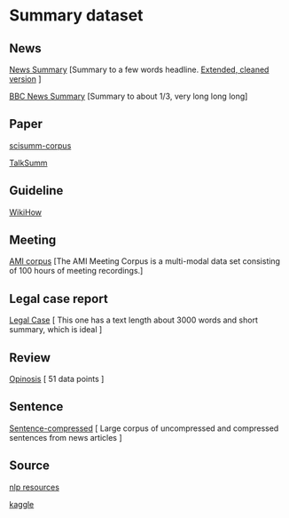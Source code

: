 # Summary dataset

## News

[News Summary](https://www.kaggle.com/sunnysai12345/news-summary) \[Summary to a few words headline. [Extended, cleaned version](https://www.kaggle.com/edumunozsala/cleaned-news-summary) \]

[BBC News Summary](https://www.kaggle.com/pariza/bbc-news-summary) \[Summary to about 1/3, very long long long]

## Paper

[scisumm-corpus](https://github.com/WING-NUS/scisumm-corpus)

[TalkSumm](https://github.com/levguy/talksumm)

## Guideline

[WikiHow](https://www.kaggle.com/varunucl/wikihow-summarization)

## Meeting


[AMI corpus](https://github.com/gcunhase/AMICorpusXML) \[The AMI Meeting Corpus is a multi-modal data set consisting of 100 hours of meeting recordings.\]

## Legal case report

[Legal Case](https://archive.ics.uci.edu/ml/datasets/Legal+Case+Reports) \[ This one has a text length about 3000 words and short summary, which is ideal \]

## Review

[Opinosis](http://kavita-ganesan.com/opinosis-opinion-dataset/#.YLu3Ky21FQI) \[ 51 data points \]

## Sentence

[Sentence-compressed](https://paperswithcode.com/dataset/sentence-compression) \[ Large corpus of uncompressed and compressed sentences from news articles \]


## Source

[nlp resources](https://github.com/mathsyouth/awesome-text-summarization)

[kaggle](https://www.kaggle.com)
